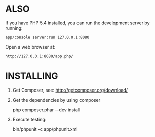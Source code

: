 ALSO
====

If you have PHP 5.4 installed, you can run the development server 
by running:

    app/console server:run 127.0.0.1:8080

Open a web browser at: 

    http://127.0.0.1:8080/app.php/


INSTALLING
==========

1. Get Composer, see: http://getcomposer.org/download/

2. Get the dependencies by using composer

    php composer.phar --dev install

3. Execute testing:

    bin/phpunit -c app/phpunit.xml
